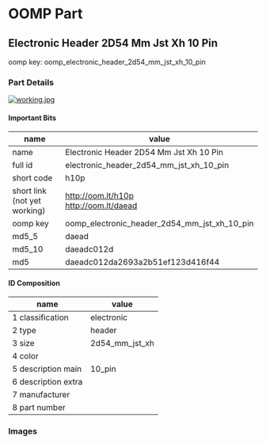 # OOMP Part  
## Electronic Header 2D54 Mm Jst Xh 10 Pin  
  
oomp key: oomp_electronic_header_2d54_mm_jst_xh_10_pin  
  
### Part Details  
  
[![working.jpg](working_600.jpg)](working.jpg)  
  
#### Important Bits  
| name | value | 
| --- | --- | 
| name | Electronic Header 2D54 Mm Jst Xh 10 Pin | 
| full id | electronic_header_2d54_mm_jst_xh_10_pin | 
| short code | h10p | 
| short link<br>(not yet working) | http://oom.lt/h10p<br>http://oom.lt/daead | 
| oomp key | oomp_electronic_header_2d54_mm_jst_xh_10_pin | 
| md5_5 | daead | 
| md5_10 | daeadc012d | 
| md5 | daeadc012da2693a2b51ef123d416f44 | 
#### ID Composition  
| name | value | 
| --- | --- | 
| 1 classification | electronic | 
| 2 type | header | 
| 3 size | 2d54_mm_jst_xh | 
| 4 color |  | 
| 5 description main | 10_pin | 
| 6 description extra |  | 
| 7 manufacturer |  | 
| 8 part number |  | 
### Images  
